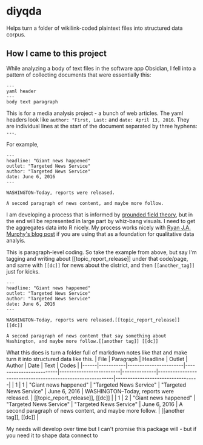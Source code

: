 # diyqda
Helps turn a folder of wikilink-coded plaintext files into structured data corpus.

## How I came to this project

While analyzing a body of text files in the software app Obsidian, I fell into a pattern of collecting documents that were essentially this:

```
---
yaml header
---
body text paragraph
```

This is for a media analysis project - a bunch of web articles. The yaml headers look like `author: "First, Last:` and `date: April 13, 2016`. They are individual lines at the start of the document separated by three hyphens: `---`.

For example,

```
---
headline: "Giant news happened"
outlet: "Targeted News Service"
author: "Targeted News Service"
date: June 6, 2016
---

WASHINGTON–Today, reports were released. 

A second paragraph of news content, and maybe more follow.
```


I am developing a process that is informed by [grounded field theory](https://en.wikipedia.org/wiki/Grounded_theory), but in the end will be represented in large part by whiz-bang visuals. I need to get the aggregates data into R nicely. My process works nicely with [Ryan J.A. Murphy's blog post](https://axle.design/an-integrated-qualitative-analysis-environment-with-obsidian) if you are using that as a foundation for qualitative data analyis. 

This is paragraph-level coding. So take the example from above, but say I'm tagging and writing about [[topic_report_release]] under that code/page, and same with ``[[dc]]`` for news about the district, and then ```[[another_tag]]``` just for kicks.

```
---
headline: "Giant news happened"
outlet: "Targeted News Service"
author: "Targeted News Service"
date: June 6, 2016
---

WASHINGTON–Today, reports were released.[[topic_report_release]] [[dc]]

A second paragraph of news content that say something about Washington, and maybe more follow.[[another tag]] [[dc]]
```
What this does is turn a folder full of markdown notes like that and make turn it into structured data like this. 
| File | Paragraph | Headline              | Outlet                  | Author                  | Date         | Text                                                       | Codes                            |
|------|-----------|-----------------------|-------------------------|-------------------------|--------------|------------------------------------------------------------|----------------------------------|
| 1    | 1         | "Giant news happened" | "Targeted News Service" | "Targeted News Service" | June 6, 2016 | WASHINGTON–Today, reports were released.                   | [[topic_report_release]], [[dc]] |
| 1    | 2         | "Giant news happened" | "Targeted News Service" | "Targeted News Service" | June 6, 2016 | A second paragraph of news content, and maybe more follow. | [[another tag]], [[dc]]          |

My needs will develop over time but I can't promise this package will - but if you need it to shape data connect to 
